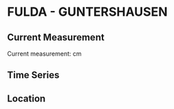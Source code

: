 # FULDA - GUNTERSHAUSEN

## Current Measurement

Current measurement: <Value topic="rivers/pegel-online/FULDA/GUNTERSHAUSEN/measurementValue"/> cm

## Time Series

<TimeSeries topic="rivers/pegel-online/FULDA/GUNTERSHAUSEN/measurementValue" period="week" />

## Location

<WorldMap>
  <Marker lat="51.226580239480626" lon="9.46933329275977" labelTopic="rivers/pegel-online/FULDA/GUNTERSHAUSEN" />
</WorldMap>
